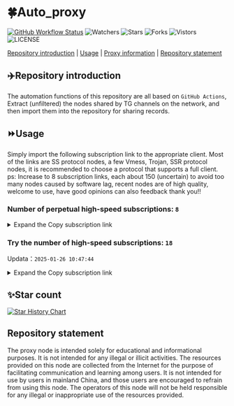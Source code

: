 # 🍀Auto_proxy
[![GitHub Workflow Status](https://img.shields.io/github/actions/workflow/status/PangTouY00/Auto_proxy/main.yml?branch=main)](https://github.com/PangTouY00/Auto_proxy/actions/workflows/main.yml?branch=main) 
![Watchers](https://img.shields.io/github/watchers/w1770946466/Auto_proxy) ![Stars](https://img.shields.io/github/stars/PangTouY00/Auto_proxy) ![Forks](https://img.shields.io/github/forks/w1770946466/Auto_proxy) ![Vistors](https://visitor-badge.laobi.icu/badge?page_id=PangTouY00.Auto_proxy) ![LICENSE](https://img.shields.io/badge/license-CC%20BY--SA%204.0-green.svg)

[Repository introduction](https://github.com/PangTouY00/Auto_proxy#Repositoryintroduction) | [Usage](https://github.com/PangTouY00/Auto_proxy#Usage) | [Proxy information](https://github.com/PangTouY00/Auto_proxy#Proxyinformation) | [Repository statement](https://github.com/PangTouY00/Auto_proxy#Repositorystatement)

## ✈️Repository introduction
The automation functions of this repository are all based on `GitHub Actions`,
Extract (unfiltered) the nodes shared by TG channels on the network, and then import them into the repository for sharing records.

## ⏩Usage
Simply import the following subscription link to the appropriate client. Most of the links are SS protocol nodes, a few Vmess, Trojan, SSR protocol nodes, it is recommended to choose a protocol that supports a full client.
ps: Increase to 8 subscription links, each about 150 (uncertain) to avoid too many nodes caused by software lag, recent nodes are of high quality, welcome to use, have good opinions can also feedback thank you!!

### Number of perpetual high-speed subscriptions: `8`

<details>
  <summary>Expand the Copy subscription link</summary>

  
- [Multiprotocol Base64 encoding](https://raw.githubusercontent.com/PangTouY00/Auto_proxy/main/Long_term_subscription1)
`https://raw.githubusercontent.com/PangTouY00/Auto_proxy/main/Long_term_subscription_num`
`Total number of merge nodes: 650`

- [Multiprotocol Base64 encoding](https://raw.githubusercontent.com/PangTouY00/Auto_proxy/main/Long_term_subscription1)
`https://raw.githubusercontent.com/PangTouY00/Auto_proxy/main/Long_term_subscription1`
`Total number of merge nodes: 82`

- [Multiprotocol Base64 encoding](https://raw.githubusercontent.com/PangTouY00/Auto_proxy/main/Long_term_subscription2)
`https://raw.githubusercontent.com/PangTouY00/Auto_proxy/main/Long_term_subscription2`
`Total number of merge nodes: 82`

- [Multiprotocol Base64 encoding](https://raw.githubusercontent.com/PangTouY00/Auto_proxy/main/Long_term_subscription3)
`https://raw.githubusercontent.com/PangTouY00/Auto_proxy/main/Long_term_subscription3`
`Total number of merge nodes: 82`

- [Multiprotocol Base64 encoding](https://raw.githubusercontent.com/PangTouY00/Auto_proxy/main/Long_term_subscription4)
`https://raw.githubusercontent.com/PangTouY00/Auto_proxy/main/Long_term_subscription4`
`Total number of merge nodes: 82`

- [Multiprotocol Base64 encoding](https://raw.githubusercontent.comPangTouY00/Auto_proxy/main/Long_term_subscription5)
`https://raw.githubusercontent.com/PangTouY00/Auto_proxy/main/Long_term_subscription5`
`Total number of merge nodes: 82`

- [Multiprotocol Base64 encoding](https://raw.githubusercontent.com/PangTouY00/Auto_proxy/main/Long_term_subscription6)
`https://raw.githubusercontent.com/PangTouY00/Auto_proxy/main/Long_term_subscription6`
`Total number of merge nodes: 82`

- [Multiprotocol Base64 encoding](https://raw.githubusercontent.com/PangTouY00/Auto_proxy/main/Long_term_subscription7)
`https://raw.githubusercontent.com/PangTouY00/Auto_proxy/main/Long_term_subscription7`
`Total number of merge nodes: 82`

- [Multiprotocol Base64 encoding](https://raw.githubusercontent.com/PangTouY00/Auto_proxy/main/Long_term_subscription8)
`https://raw.githubusercontent.com/PangTouY00/Auto_proxy/main/Long_term_subscription8`
`Total number of merge nodes: 76`

- [Clash subscription](https://raw.githubusercontent.com/PangTouY00/Auto_proxy/main/Long_term_subscription2.yaml)
`https://raw.githubusercontent.com/PangTouY00/Auto_proxy/main/Long_term_subscription1.yaml`


- [Clash subscription](https://raw.githubusercontent.com/PangTouY00/Auto_proxy/main/Long_term_subscription2.yaml)
`https://raw.githubusercontent.com/PangTouY00/Auto_proxy/main/Long_term_subscription2.yaml`


- [Clash subscription](https://raw.githubusercontent.com/PangTouY00/Auto_proxy/main/Long_term_subscription3.yaml)
`https://raw.githubusercontent.com/PangTouY00/Auto_proxy/main/Long_term_subscription3.yaml`
  
</details>

### Try the number of high-speed subscriptions: `18`
Updata：`2025-01-26 10:47:44`


<details>
  <summary>Expand the Copy subscription link</summary>  




















































































































































































































































































































































































































































































































































































































































































































































































































































































































































































































































































































































































































































































































































































































































































































































































































































































































































































































































































































































































































































































































































































































































































































































































































































































































































































































































































































































































































































































































































































































































































































































































































































































































































































































































































































































































































































































































































































































































































































































































































































































































































































































































































































































































































































































































































































































































































































































































































































































































































































































































































































































































































































































































































































































































































































































































































































































































































































































































































































































































































































































































































































































































































































































































































































































































































































































































































































































































































































































































































































































































































































































































































































































































































































































































































































































































































































































































































































































































































































































































































































































































































































































































































































































































































































































































































































































































































































































































































































































































































































































































































































































































































































































































































































































































































































































































































































































































































































































































































































































































































































































































































































































































































































































































































































































































































































































































































































































































































































































































































































































































































































































































































































































































































































































































































































































































































































































































































































































































































































































































































































































































































































































































































































































































































































































































































































































































































































































































































































































































































































































































































































































































































































































































































































































































































































































































































































































































































































































































































































































































































































































































































































































































































































































































































































































































































































































































































































































































































































































































































































































































































































































































































































































































































































































































































































































































































































































































































































































































































































































































































































































































































































































































































































































































































































































































































































































































































































































































































































































































































































































































































































































































































































































































































































































































































































































































































































































































































































































































































































































































































































































































































































































































































































































































































































































































































































































































































































































































































































































































































































































































































































































































































































































































































































































































>Trial subscription：
`https://xueyejiasu.com/api/v1/client/subscribe?token=1dfc06bb04f8f88e84da7de56c8d373e`




>Trial subscription：
`https://sq9xy6.cpminig.com/api/v1/client/subscribe?token=cea24bdb16e6835e50f70836e53e0f93`




>Trial subscription：
`https://sulink.pro/api/v1/client/subscribe?token=597a1c2d0ed5a1854e19ec0bfa78ceed`




>Trial subscription：
`https://dl.vfkum.website/api/v1/client/subscribe?token=c3a1e5e5b13131f031017f417f320ab8`




>Trial subscription：
`https://hy-2.com/api/v1/client/subscribe?token=f37bdcf0f6be11dcb1aba7c5e44d776e`




>Trial subscription：
`https://newhua99.com/api/v1/client/subscribe?token=e260cdd0d6c702338ce60e826f458734`




>Trial subscription：
`https://needss.link/api/v1/client/subscribe?token=dad00a8734d83cef82e25fd7dffae136`




>Trial subscription：
`https://dashuai.us/api/v1/client/subscribe?token=729a6f9beef5a9729c94de2e18fec042`




>Trial subscription：
`https://fs.v2rayse.com/share/20250126/a1w8gg1jat.txt`




>Trial subscription：
`https://www.kuaidog006.top/api/v1/client/subscribe?token=4af5168dfb1314e65e7bdc9f81c1d031`




>Trial subscription：
`https://ccm.cmseesfs.top/api/v1/client/subscribe?token=2ba52a4763ccf85963fc2a599c20311b`




>Trial subscription：
`https://vt.louwangzhiyu.xyz/api/v1/client/subscribe?token=af4e448e9af83a530f3e33fc77541c8f`




>Trial subscription：
`https://qingyun.zybs.eu.org/api/v1/client/subscribe?token=9fb1b829163a7a7c8bcce863b3322994`




>Trial subscription：
`https://nodefree.githubrowcontent.com/2025/01/20250125.txt`




>Trial subscription：
`https://ch.louwangzhiyu.xyz/api/v1/client/subscribe?token=76de988cdb641daaa9ce7be3473184bf`




>Trial subscription：
`https://lanmaoyun.icu/api/v1/client/subscribe?token=d46334d9658187b8703c78ef04bdc19e`




>Trial subscription：
`https://www.kuaidog010.top/api/v1/client/subscribe?token=e70026146207e12d611eac8374293940`




>Trial subscription：
`https://v2rayshare.githubrowcontent.com/2025/01/20250125.txt`



</details>

## ✨Star count
[![Star History Chart](https://api.star-history.com/svg?repos=PangTouY00/Auto_proxy&type=Date)](https://star-history.com/#w1770946466/Auto_proxy&Date)



## Repository statement
The proxy node is intended solely for educational and informational purposes. It is not intended for any illegal or illicit activities. The resources provided on this node are collected from the Internet for the purpose of facilitating communication and learning among users. It is not intended for use by users in mainland China, and those users are encouraged to refrain from using this node. The operators of this node will not be held responsible for any illegal or inappropriate use of the resources provided.
